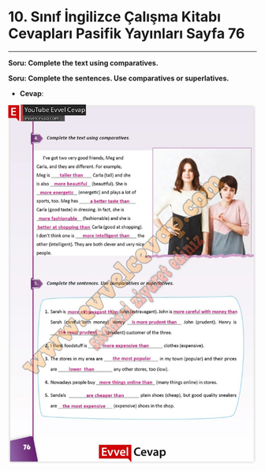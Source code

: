 # 10. Sınıf İngilizce Çalışma Kitabı Cevapları Pasifik Yayınları Sayfa 76

---

**Soru: Complete the text using comparatives.**

**Soru: Complete the sentences. Use comparatives or superlatives.**

-   **Cevap**:

![Image 1](./image_1.jpg)